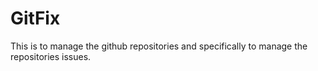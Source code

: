 # GitFix
This is to manage the github repositories and specifically to manage the repositories issues.
